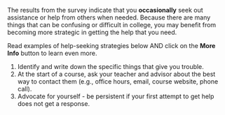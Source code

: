 The results from the survey indicate that you **occasionally** seek out assistance or help from others when needed. Because there are many things that can be confusing or difficult in college, you may benefit from becoming more strategic in getting the help that you need.  

Read examples of help-seeking strategies below AND click on the **More Info** button to learn even more. 

1.	Identify and write down the specific things that give you trouble.
2.	At the start of a course, ask your teacher and advisor about the best way to contact them (e.g., office hours, email, course website, phone call).
3.	Advocate for yourself - be persistent if your first attempt to get help does not get a response.
